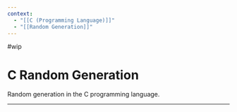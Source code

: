 ```yaml
---
context:
  - "[[C (Programming Language)]]"
  - "[[Random Generation]]"
---
```


#wip

# C Random Generation

Random generation in the C programming language.

---


